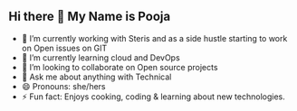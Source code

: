 ## Hi there 👋 My Name is Pooja

- 🔭 I’m currently working with Steris and as a side hustle starting to work on Open issues on GIT
- 🌱 I’m currently learning cloud and DevOps
- 👯 I’m looking to collaborate on Open source projects
- 💬 Ask me about anything with Technical
- 😄 Pronouns: she/hers 
- ⚡ Fun fact: Enjoys cooking, coding & learning about new technologies. 

<!--
**pkb94/pkb94** is a ✨ _special_ ✨ repository because its `README.md` (this file) appears on your GitHub profile.

Here are some ideas to get you started:

- 🔭 I’m currently working on ...
- 🌱 I’m currently learning ...
- 👯 I’m looking to collaborate on ...
- 🤔 I’m looking for help with ...
- 💬 Ask me about ...
- 📫 How to reach me: ...
- 😄 Pronouns: ...
- ⚡ Fun fact: ...
-->
